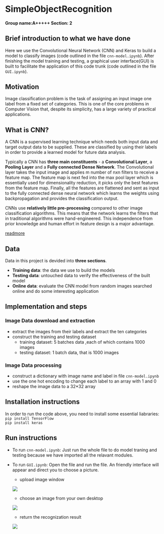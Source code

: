 # SimpleObjectRecognition
#### Group name:A+++++               Section: 2

## Brief introduction to what we have done
Here we use the Convolutional Neural Network (CNN) and Keras to build a model to classify images (code outlined in the file `cnn-model.ipynb`). After finishing the model training and testing, a graphical user interface(GUI) is built to facilitate the application of this code trunk (code outlined in the file `GUI.ipynb`).

## Motivation 
Image classification problem is the task of assigning an input image one label from a fixed set of categories. This is one of the core problems in Computer Vision that, despite its simplicity, has a large variety of practical applications.

## What is CNN?
A CNN is a supervised learning technique which needs both input data and target output data to be supplied. These are classified by using their labels in order to provide a learned model for future data analysis.

Typically a CNN has **three main constituents** - a **Convolutional Layer**, a **Pooling Layer** and a **Fully connected Dense Network**. The Convolutional layer takes the input image and applies m number of nxn filters to receive a feature map. The feature map is next fed into the max pool layer which is essentially used for dimensionality reduction, it picks only the best features from the feature map. Finally, all the features are flattened and sent as input to the fully connected dense neural network which learns the weights using backpropagation and provides the classification output.

CNNs use **relatively little pre-processing** compared to other image classification algorithms. This means that the network learns the filters that in traditional algorithms were hand-engineered. This independence from prior knowledge and human effort in feature design is a major advantage.

[readmore](https://en.wikipedia.org/wiki/Convolutional_neural_network)  

## Data
Data in this project is devided into **three sections**. 
* **Training data**: the data we use to build the models
* **Testing data**: untouched data to verify the effectiveness of the built model
* **Online data**: evaluate the CNN model from random images searched online and do some interesting application

## Implementation and steps

### Image Data download and extraction
* extract the images from their labels and extract the ten categories
* construct the training and testing dataset
    * training dataset: 5 batches data ,each of which contains 1000 images
    * testing dataset: 1 batch data, that is 1000 images 

### Image Data processing 
* construct a dictionary with image name and label in file `cnn-model.ipynb`
* use the one hot encoding to change each label to an array with 1 and 0
* reshape the image data to a 32*32 array

## Installation instructions
In order to run the code above, you need to install some essential liabraries:<br/>
```pip install TensorFlow  ``` <br/>
```pip install keras ```


## Run instructions
* To run `cnn-model.ipynb`: Just run the whole file to do model traning and testing because we have imported all the relavant modules.
* To run `GUI.ipynb`: Open the file and run the file. An friendly interface will appear and direct you to choose a picture.
    * upload image window 
    
    ![](https://github.com/nding17/SimpleObjectRecognition/blob/master/data/readme_data/pic1.jpg)
    
    * choose an image from your own desktop
    
    ![](https://github.com/nding17/SimpleObjectRecognition/blob/master/data/readme_data/pic1.jpg)
    
    * return the recognization result
    
    ![](https://github.com/nding17/SimpleObjectRecognition/blob/master/data/readme_data/pic1.jpg) 